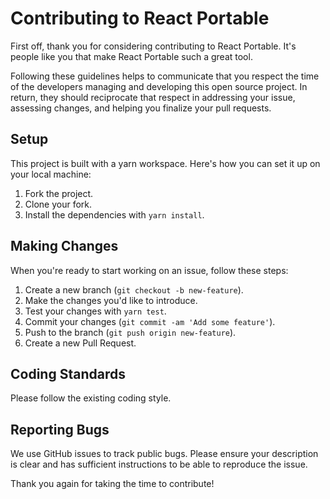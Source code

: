 # Contributing to React Portable

First off, thank you for considering contributing to React Portable. It's people like you that make React Portable such a great tool.

Following these guidelines helps to communicate that you respect the time of the developers managing and developing this open source project. In return, they should reciprocate that respect in addressing your issue, assessing changes, and helping you finalize your pull requests.

## Setup

This project is built with a yarn workspace. Here's how you can set it up on your local machine:

1. Fork the project.
2. Clone your fork.
3. Install the dependencies with `yarn install`.

## Making Changes

When you're ready to start working on an issue, follow these steps:

1. Create a new branch (`git checkout -b new-feature`).
2. Make the changes you'd like to introduce.
3. Test your changes with `yarn test`.
4. Commit your changes (`git commit -am 'Add some feature'`).
5. Push to the branch (`git push origin new-feature`).
6. Create a new Pull Request.

## Coding Standards

Please follow the existing coding style.

## Reporting Bugs

We use GitHub issues to track public bugs. Please ensure your description is clear and has sufficient instructions to be able to reproduce the issue.

Thank you again for taking the time to contribute!